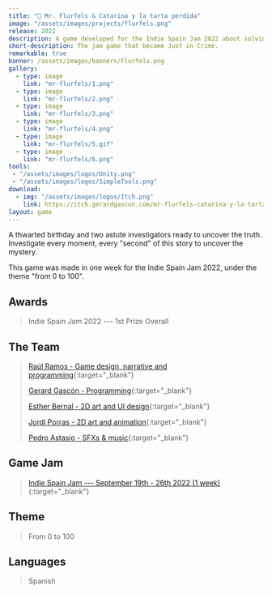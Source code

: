 ```yaml
---
title: "🎂 Mr. Flurfels & Catarina y la tarta perdida"
image: "/assets/images/projects/flurfels.png"
release: 2022
description: A game developed for the Indie Spain Jam 2022 about solving a mystery through time of a cake that went missing.
short-description: The jam game that became Just in Crime.
remarkable: true
banner: /assets/images/banners/Flurfels.png
gallery:
  - type: image
    link: "mr-flurfels/1.png"
  - type: image
    link: "mr-flurfels/2.png"
  - type: image
    link: "mr-flurfels/3.png"
  - type: image
    link: "mr-flurfels/4.png"
  - type: image
    link: "mr-flurfels/5.gif"
  - type: image
    link: "mr-flurfels/6.png"
tools:
 - "/assets/images/logos/Unity.png"
 - "/assets/images/logos/SimpleTools.png"
download:
  - img: "/assets/images/logos/Itch.png"
    link: https://itch.gerardgascon.com/mr-flurfels-catarina-y-la-tarta-perdida
layout: game
---
```


A thwarted birthday and two astute investigators ready to uncover the truth. Investigate every moment, every "second" of this story to uncover the mystery.

This game was made in one week for the Indie Spain Jam 2022, under the theme "from 0 to 100".

## Awards

> Indie Spain Jam 2022 --- 1st Prize Overall

## The Team

> [Raúl Ramos - Game design, narrative and programming](https://twitter.com/MetroGoldyMayer/){:target="_blank"}
>
> [Gerard Gascón - Programming](https://twitter.com/G_of_Geri/){:target="_blank"}
>
> [Esther Bernal - 2D art and UI design](https://www.instagram.com/estherbernalart/){:target="_blank"}
>
> [Jordi Porras - 2D art and animation](https://twitter.com/porras84/){:target="_blank"}
>
> [Pedro Astasio - SFXs & music](https://twitter.com/Pedro_Astasio/){:target="_blank"}

## Game Jam

> [Indie Spain Jam --- September 19th - 26th 2022 (1 week)](https://itch.io/jam/indie-spain-jam/){:target="_blank"}

## Theme

> From 0 to 100

## Languages

> Spanish
